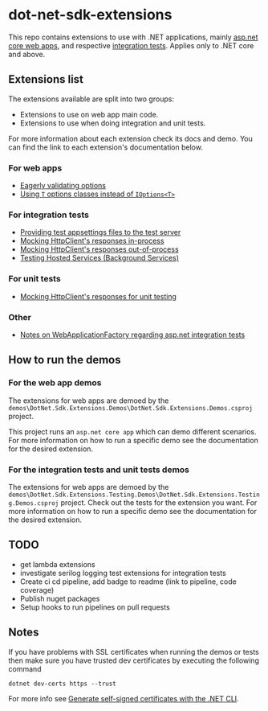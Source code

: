 # dot-net-sdk-extensions

This repo contains extensions to use with .NET applications, mainly [asp.net core web apps](https://docs.microsoft.com/en-us/aspnet/core), and respective [integration tests](https://docs.microsoft.com/en-us/aspnet/core/test/integration-tests?#introduction-to-integration-tests). Applies only to .NET core and above.

## Extensions list

The extensions available are split into two groups:

* Extensions to use on web app main code.
* Extensions to use when doing integration and unit tests.

For more information about each extension check its docs and demo. You can find the link to each extension's documentation below.

### For web apps

* [Eagerly validating options](/docs/configuration/options-eagerly-validation.md)
* [Using `T` options classes instead of `IOptions<T>`](/docs/configuration/options-without-IOptions.md)

### For integration tests

* [Providing test appsettings files to the test server](/docs/integration-tests/configuring-webhost.md)
* [Mocking HttpClient's responses in-process](/docs/integration-tests/http-mocking-in-process.md)
* [Mocking HttpClient's responses out-of-process](/docs/integration-tests/http-mocking-out-of-process.md)
* [Testing Hosted Services (Background Services)](/docs/integration-tests/hosted-services.md)

### For unit tests

* [Mocking HttpClient's responses for unit testing](/docs/unit-tests/http-mocking-unit-tests.md)

### Other

* [Notes on WebApplicationFactory regarding asp.net integration tests](/docs/integration-tests/web-application-factory.md)

## How to run the demos

### For the web app demos

The extensions for web apps are demoed by the `demos\DotNet.Sdk.Extensions.Demos\DotNet.Sdk.Extensions.Demos.csproj` project.

This project runs an `asp.net core app` which can demo different scenarios. For more information on how to run a specific demo see the documentation for the desired extension.

### For the integration tests and unit tests demos

The extensions for web apps are demoed by the `demos\DotNet.Sdk.Extensions.Testing.Demos\DotNet.Sdk.Extensions.Testing.Demos.csproj` project. Check out the tests for the extension you want. For more information on how to run a specific demo see the documentation for the desired extension.

## TODO

* get lambda extensions 
* investigate serilog logging test extensions for integration tests
* Create ci cd pipeline, add badge to readme (link to pipeline, code coverage)
* Publish nuget packages
* Setup hooks to run pipelines on pull requests


## Notes

If you have problems with SSL certificates when running the demos or tests then make sure you have trusted dev certificates by executing the following command

```
dotnet dev-certs https --trust
```

For more info see [Generate self-signed certificates with the .NET CLI](https://docs.microsoft.com/en-us/dotnet/core/additional-tools/self-signed-certificates-guide).
